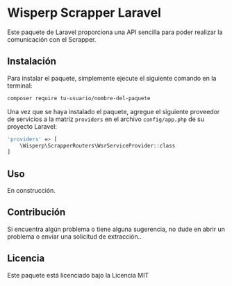 
# Wisperp Scrapper Laravel
  

Este paquete de Laravel proporciona una API sencilla para poder realizar la comunicación con el Scrapper.

  
## Instalación
  

Para instalar el paquete, simplemente ejecute el siguiente comando en la terminal:

 
```bash
composer require tu-usuario/nombre-del-paquete
```

Una vez que se haya instalado el paquete, agregue el siguiente proveedor de servicios a la matriz `providers` en el archivo `config/app.php` de su proyecto Laravel:

```bash
'providers' => [ 
	\Wisperp\ScrapperRouters\WsrServiceProvider::class 
]
```

## Uso

  

En construcción.

  

## Contribución

  

Si encuentra algún problema o tiene alguna sugerencia, no dude en abrir un problema o enviar una solicitud de extracción..

  

## Licencia

  

Este paquete está licenciado bajo la Licencia MIT
